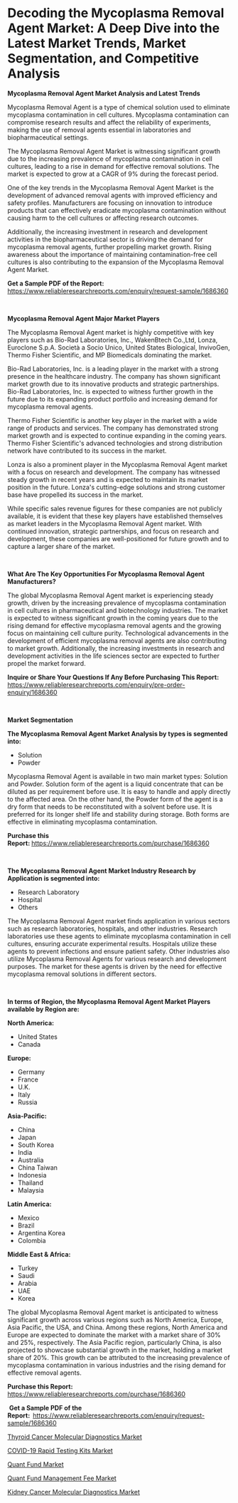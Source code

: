<p><h1>Decoding the Mycoplasma Removal Agent Market: A Deep Dive into the Latest Market Trends, Market Segmentation, and Competitive Analysis</h1></p><p><strong>Mycoplasma Removal Agent Market Analysis and Latest Trends</strong></p>
<p><p>Mycoplasma Removal Agent is a type of chemical solution used to eliminate mycoplasma contamination in cell cultures. Mycoplasma contamination can compromise research results and affect the reliability of experiments, making the use of removal agents essential in laboratories and biopharmaceutical settings.</p><p>The Mycoplasma Removal Agent Market is witnessing significant growth due to the increasing prevalence of mycoplasma contamination in cell cultures, leading to a rise in demand for effective removal solutions. The market is expected to grow at a CAGR of 9% during the forecast period.</p><p>One of the key trends in the Mycoplasma Removal Agent Market is the development of advanced removal agents with improved efficiency and safety profiles. Manufacturers are focusing on innovation to introduce products that can effectively eradicate mycoplasma contamination without causing harm to the cell cultures or affecting research outcomes.</p><p>Additionally, the increasing investment in research and development activities in the biopharmaceutical sector is driving the demand for mycoplasma removal agents, further propelling market growth. Rising awareness about the importance of maintaining contamination-free cell cultures is also contributing to the expansion of the Mycoplasma Removal Agent Market.</p></p>
<p><strong>Get a Sample PDF of the Report:&nbsp;</strong> <a href="https://www.reliableresearchreports.com/enquiry/request-sample/1686360">https://www.reliableresearchreports.com/enquiry/request-sample/1686360</a></p>
<p>&nbsp;</p>
<p><strong>Mycoplasma Removal Agent Major Market Players</strong></p>
<p><p>The Mycoplasma Removal Agent market is highly competitive with key players such as Bio-Rad Laboratories, Inc., WakenBtech Co.,Ltd, Lonza, Euroclone S.p.A. Società a Socio Unico, United States Biological, InvivoGen, Thermo Fisher Scientific, and MP Biomedicals dominating the market.</p><p>Bio-Rad Laboratories, Inc. is a leading player in the market with a strong presence in the healthcare industry. The company has shown significant market growth due to its innovative products and strategic partnerships. Bio-Rad Laboratories, Inc. is expected to witness further growth in the future due to its expanding product portfolio and increasing demand for mycoplasma removal agents.</p><p>Thermo Fisher Scientific is another key player in the market with a wide range of products and services. The company has demonstrated strong market growth and is expected to continue expanding in the coming years. Thermo Fisher Scientific's advanced technologies and strong distribution network have contributed to its success in the market.</p><p>Lonza is also a prominent player in the Mycoplasma Removal Agent market with a focus on research and development. The company has witnessed steady growth in recent years and is expected to maintain its market position in the future. Lonza's cutting-edge solutions and strong customer base have propelled its success in the market.</p><p>While specific sales revenue figures for these companies are not publicly available, it is evident that these key players have established themselves as market leaders in the Mycoplasma Removal Agent market. With continued innovation, strategic partnerships, and focus on research and development, these companies are well-positioned for future growth and to capture a larger share of the market.</p></p>
<p>&nbsp;</p>
<p><strong>What Are The Key Opportunities For Mycoplasma Removal Agent Manufacturers?</strong></p>
<p><p>The global Mycoplasma Removal Agent market is experiencing steady growth, driven by the increasing prevalence of mycoplasma contamination in cell cultures in pharmaceutical and biotechnology industries. The market is expected to witness significant growth in the coming years due to the rising demand for effective mycoplasma removal agents and the growing focus on maintaining cell culture purity. Technological advancements in the development of efficient mycoplasma removal agents are also contributing to market growth. Additionally, the increasing investments in research and development activities in the life sciences sector are expected to further propel the market forward.</p></p>
<p><strong>Inquire or Share Your Questions If Any Before Purchasing This Report:</strong> <a href="https://www.reliableresearchreports.com/enquiry/pre-order-enquiry/1686360">https://www.reliableresearchreports.com/enquiry/pre-order-enquiry/1686360</a></p>
<p>&nbsp;</p>
<p><strong>Market Segmentation</strong></p>
<p><strong>The Mycoplasma Removal Agent Market Analysis by types is segmented into:</strong></p>
<p><ul><li>Solution</li><li>Powder</li></ul></p>
<p><p>Mycoplasma Removal Agent is available in two main market types: Solution and Powder. Solution form of the agent is a liquid concentrate that can be diluted as per requirement before use. It is easy to handle and apply directly to the affected area. On the other hand, the Powder form of the agent is a dry form that needs to be reconstituted with a solvent before use. It is preferred for its longer shelf life and stability during storage. Both forms are effective in eliminating mycoplasma contamination.</p></p>
<p><strong>Purchase this Report:&nbsp;</strong><a href="https://www.reliableresearchreports.com/purchase/1686360">https://www.reliableresearchreports.com/purchase/1686360</a></p>
<p>&nbsp;</p>
<p><strong>The Mycoplasma Removal Agent Market Industry Research by Application is segmented into:</strong></p>
<p><ul><li>Research Laboratory</li><li>Hospital</li><li>Others</li></ul></p>
<p><p>The Mycoplasma Removal Agent market finds application in various sectors such as research laboratories, hospitals, and other industries. Research laboratories use these agents to eliminate mycoplasma contamination in cell cultures, ensuring accurate experimental results. Hospitals utilize these agents to prevent infections and ensure patient safety. Other industries also utilize Mycoplasma Removal Agents for various research and development purposes. The market for these agents is driven by the need for effective mycoplasma removal solutions in different sectors.</p></p>
<p>&nbsp;</p>
<p><strong>In terms of Region, the Mycoplasma Removal Agent Market Players available by Region are:</strong></p>
<p>
    <p> <strong> North America: </strong>
        <ul>
            <li>United States</li>
            <li>Canada</li>
        </ul>
        </p> 
    <p> <strong> Europe: </strong>
        <ul>
            <li>Germany</li>
            <li>France</li>
            <li>U.K.</li>
            <li>Italy</li>
            <li>Russia</li>
        </ul>
        </p> 
    <p> <strong> Asia-Pacific: </strong>
        <ul>
            <li>China</li>
            <li>Japan</li>
            <li>South Korea</li>
            <li>India</li>
            <li>Australia</li>
            <li>China Taiwan</li>
            <li>Indonesia</li>
            <li>Thailand</li>
            <li>Malaysia</li>
        </ul>
        </p> 
    <p> <strong> Latin America: </strong>
        <ul>
            <li>Mexico</li>
            <li>Brazil</li>
            <li>Argentina Korea</li>
            <li>Colombia</li>
        </ul>
        </p> 
    <p> <strong> Middle East & Africa: </strong>
        <ul>
            <li>Turkey</li>
            <li>Saudi</li>
            <li>Arabia</li>
            <li>UAE</li>
            <li>Korea</li>
        </ul>
    </p>
    </p>
<p><p>The global Mycoplasma Removal Agent market is anticipated to witness significant growth across various regions such as North America, Europe, Asia Pacific, the USA, and China. Among these regions, North America and Europe are expected to dominate the market with a market share of 30% and 25%, respectively. The Asia Pacific region, particularly China, is also projected to showcase substantial growth in the market, holding a market share of 20%. This growth can be attributed to the increasing prevalence of mycoplasma contamination in various industries and the rising demand for effective removal agents.</p></p>
<p><strong>Purchase this Report: </strong><a href="https://www.reliableresearchreports.com/purchase/1686360">https://www.reliableresearchreports.com/purchase/1686360</a></p>
<p>&nbsp;<strong>Get a Sample PDF of the Report:&nbsp;&nbsp;</strong><a href="https://www.reliableresearchreports.com/enquiry/request-sample/1686360">https://www.reliableresearchreports.com/enquiry/request-sample/1686360</a></p>
<p><strong></strong></p>
<p><p><a href="https://github.com/Krish2023na/Market-Research-Report-List-3/blob/main/thyroid-cancer-molecular-diagnostics-market.md">Thyroid Cancer Molecular Diagnostics Market</a></p><p><a href="https://github.com/Alonsoolds3wq1d81czn8rbol/Market-Research-Report-List-1/blob/main/covid-19-rapid-testing-kits-market.md">COVID-19 Rapid Testing Kits Market</a></p><p><a href="https://issuu.com/reportprime-2/docs/quant-fund-market-size-2030.pptx">Quant Fund Market</a></p><p><a href="https://issuu.com/reportprime-2/docs/quant-fund-management-fee-market-size-2030.pptx">Quant Fund Management Fee Market</a></p><p><a href="https://github.com/RickHolmes3/Market-Research-Report-List-3/blob/main/kidney-cancer-molecular-diagnostics-market.md">Kidney Cancer Molecular Diagnostics Market</a></p></p>